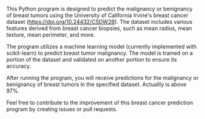 This Python program is designed to predict the malignancy or benignancy of breast tumors using the University of California Irvine's breast cancer dataset (https://doi.org/10.24432/C5DW2B). The dataset includes various features derived from breast cancer biopsies, such as mean radius, mean texture, mean perimeter, and more.

The program utilizes a machine learning model (currently implemented with scikit-learn) to predict breast tumor malignancy. The model is trained on a portion of the dataset and validated on another portion to ensure its accuracy.

After running the program, you will receive predictions for the malignancy or benignancy of breast tumors in the specified dataset. Actuallly is above 97%.

Feel free to contribute to the improvement of this breast cancer prediction program by creating issues or pull requests.